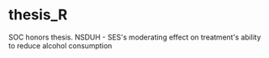 # thesis_R
SOC honors thesis. NSDUH - SES's moderating effect on treatment's ability to reduce alcohol consumption
